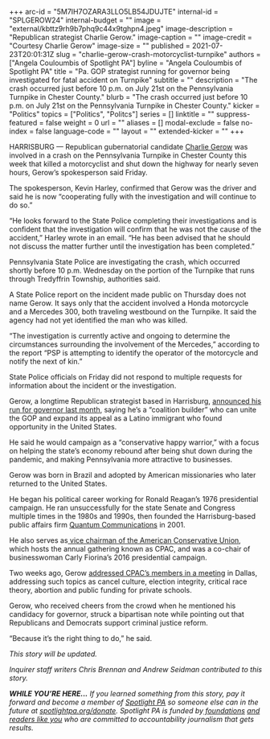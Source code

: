 +++
arc-id = "5M7IH7OZARA3LLO5LB54JDUJTE"
internal-id = "SPLGEROW24"
internal-budget = ""
image = "external/kbttz9rh9b7phq9c44x9tghpn4.jpeg"
image-description = "Republican strategist Charlie Gerow."
image-caption = ""
image-credit = "Courtesy Charlie Gerow"
image-size = ""
published = 2021-07-23T20:01:31Z
slug = "charlie-gerow-crash-motorcyclist-turnpike"
authors = ["Angela Couloumbis of Spotlight PA"]
byline = "Angela Couloumbis of Spotlight PA"
title = "Pa. GOP strategist running for governor being investigated for fatal accident on Turnpike"
subtitle = ""
description = "The crash occurred just before 10 p.m. on July 21st on the Pennsylvania Turnpike in Chester County."
blurb = "The crash occurred just before 10 p.m. on July 21st on the Pennsylvania Turnpike in Chester County."
kicker = "Politics"
topics = ["Politics", "Politcs"]
series = []
linktitle = ""
suppress-featured = false
weight = 0
url = ""
aliases = []
modal-exclude = false
no-index = false
language-code = ""
layout = ""
extended-kicker = ""
+++

HARRISBURG — Republican gubernatorial candidate <a href="https://www.charliegerow.com/about">Charlie Gerow</a> was involved in a crash on the Pennsylvania Turnpike in Chester County this week that killed a motorcyclist and shut down the highway for nearly seven hours, Gerow’s spokesperson said Friday.

The spokesperson, Kevin Harley, confirmed that Gerow was the driver and said he is now “cooperating fully with the investigation and will continue to do so.”

“He looks forward to the State Police completing their investigations and is confident that the investigation will confirm that he was not the cause of the accident,” Harley wrote in an email. “He has been advised that he should not discuss the matter further until the investigation has been completed.”

<script src="https://www.spotlightpa.org/embed.js" async></script><div data-spl-embed-version="1" data-spl-src="https://www.spotlightpa.org/embeds/newsletter/"></div>

Pennsylvania State Police are investigating the crash, which occurred shortly before 10 p.m. Wednesday on the portion of the Turnpike that runs through Tredyffrin Township, authorities said.

A State Police report on the incident made public on Thursday does not name Gerow. It says only that the accident involved a Honda motorcycle and a Mercedes 300, both traveling westbound on the Turnpike. It said the agency had not yet identified the man who was killed.

“The investigation is currently active and ongoing to determine the circumstances surrounding the involvement of the Mercedes,” according to the report “PSP is attempting to identify the operator of the motorcycle and notify the next of kin.”

State Police officials on Friday did not respond to multiple requests for information about the incident or the investigation.

Gerow, a longtime Republican strategist based in Harrisburg, <a href="https://www.inquirer.com/politics/election/charlie-gerow-republican-pennsylvania-2022-governor-race-20210616.html">announced his run for governor last month</a>, saying he’s a “coalition builder” who can unite the GOP and expand its appeal as a Latino immigrant who found opportunity in the United States.

He said he would campaign as a “conservative happy warrior,” with a focus on helping the state’s economy rebound after being shut down during the pandemic, and making Pennsylvania more attractive to businesses.

Gerow was born in Brazil and adopted by American missionaries who later returned to the United States.

He began his political career working for Ronald Reagan’s 1976 presidential campaign. He ran unsuccessfully for the state Senate and Congress multiple times in the 1980s and 1990s, then founded the Harrisburg-based public affairs firm <a href="https://www.quantumcomms.com/quantumcomms.com/index.php?option=com_content&view=article&id=46&Itemid=202">Quantum Communications</a> in 2001.

He also serves as<a href="https://www.conservative.org/about/board-of-directors/"> vice chairman of the American Conservative Union</a>, which hosts the annual gathering known as CPAC, and was a co-chair of businesswoman Carly Fiorina’s 2016 presidential campaign.

Two weeks ago, Gerow <a href="https://www.c-span.org/video/?513283-103/charlie-gerow-cpac">addressed CPAC’s members in a meeting</a> in Dallas, addressing such topics as cancel culture, election integrity, critical race theory, abortion and public funding for private schools.

Gerow, who received cheers from the crowd when he mentioned his candidacy for governor, struck a bipartisan note while pointing out that Republicans and Democrats support criminal justice reform.

“Because it’s the right thing to do,” he said.

<i>This story will be updated.</i>

<i>Inquirer staff writers Chris Brennan and Andrew Seidman contributed to this story.</i>

<i><b>WHILE YOU’RE HERE...</b></i><i> If you learned something from this story, pay it forward and become a member of </i><a href="https://www.spotlightpa.org/"><i>Spotlight PA</i></a><i> so someone else can in the future at </i><a href="http://spotlightpa.org/donate"><i>spotlightpa.org/donate</i></a><i>. Spotlight PA is funded by</i><a href="https://www.spotlightpa.org/support"><i> foundations</i></a><i> </i><a href="https://www.spotlightpa.org/support"><i>and readers like you</i></a><i> who are committed to accountability journalism that gets results.</i>
